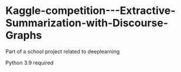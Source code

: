 # Kaggle-competition---Extractive-Summarization-with-Discourse-Graphs
Part of a school project related to deeplearning

Python 3.9 required
